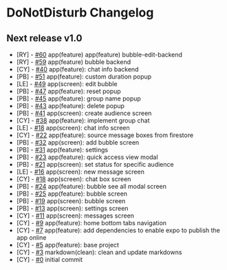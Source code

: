 # DoNotDisturb Changelog

<!--
Changelog Format
- [your name] [#issue number](link to issue) {issue title}

NOTE: all lowercase and no ending punctuation marks
-->

## Next release v1.0

- [RY] - [#60](https://github.com/cyril-deguzman/donotdisturb-instant-messenger/issues/59) app(feature) app(feature) bubble-edit-backend
- [RY] - [#59](https://github.com/cyril-deguzman/donotdisturb-instant-messenger/issues/59) app(feature) bubble backend
- [CY] - [#40](https://github.com/cyril-deguzman/donotdisturb-instant-messenger/issues/40) app(feature): chat info backend
- [PB] - [#51](https://github.com/cyril-deguzman/donotdisturb-instant-messenger/issues/51) app(feature): custom duration popup
- [LE] - [#49](https://github.com/cyril-deguzman/donotdisturb-instant-messenger/issues/49) app(screen): edit bubble
- [PB] - [#47](https://github.com/cyril-deguzman/donotdisturb-instant-messenger/issues/47) app(feature): reset popup
- [PB] - [#45](https://github.com/cyril-deguzman/donotdisturb-instant-messenger/issues/45) app(feature): group name popup
- [PB] - [#43](https://github.com/cyril-deguzman/donotdisturb-instant-messenger/issues/43) app(feature): delete popup
- [PB] - [#41](https://github.com/cyril-deguzman/donotdisturb-instant-messenger/issues/41) app(screen): create audience screen
- [CY] - [#38](https://github.com/cyril-deguzman/donotdisturb-instant-messenger/issues/38) app(feature): implement group chat
- [LE] - [#18](https://github.com/cyril-deguzman/donotdisturb-instant-messenger/issues/33) app(screen): chat info screen
- [CY] - [#22](https://github.com/cyril-deguzman/donotdisturb-instant-messenger/issues/22) app(feature): source message boxes from firestore
- [PB] - [#32](https://github.com/cyril-deguzman/donotdisturb-instant-messenger/issues/32) app(screen): add bubble screen
- [PB] - [#31](https://github.com/cyril-deguzman/donotdisturb-instant-messenger/issues/31) app(feature): settings
- [PB] - [#23](https://github.com/cyril-deguzman/donotdisturb-instant-messenger/issues/23) app(feature): quick access view modal
- [PB] - [#21](https://github.com/cyril-deguzman/donotdisturb-instant-messenger/issues/21) app(screen): set status for specific audience
- [LE] - [#16](https://github.com/cyril-deguzman/donotdisturb-instant-messenger/issues/16) app(screen): new message screen
- [CY] - [#18](https://github.com/cyril-deguzman/donotdisturb-instant-messenger/issues/18) app(screen): chat box screen
- [PB] - [#24](https://github.com/cyril-deguzman/donotdisturb-instant-messenger/issues/24) app(feature): bubble see all modal screen
- [PB] - [#25](https://github.com/cyril-deguzman/donotdisturb-instant-messenger/issues/25) app(feature): bubble screen
- [PB] - [#19](https://github.com/cyril-deguzman/donotdisturb-instant-messenger/issues/19) app(screen): bubble screen
- [PB] - [#13](https://github.com/cyril-deguzman/donotdisturb-instant-messenger/issues/13) app(screen): settings screen
- [CY] - [#11](https://github.com/cyril-deguzman/donotdisturb-instant-messenger/issues/11) app(screen): messages screen
- [CY] - [#9](https://github.com/cyril-deguzman/donotdisturb-instant-messenger/issues/9) app(feature): home bottom tabs navigation
- [CY] - [#7](https://github.com/cyril-deguzman/donotdisturb-instant-messenger/issues/7) app(feature): add dependencies to enable expo to publish the app online
- [CY] - [#5](https://github.com/cyril-deguzman/donotdisturb-instant-messenger/issues/5) app(feature): base project
- [CY] - [#3](https://github.com/cyril-deguzman/donotdisturb-instant-messenger/issues/3) markdown(clean): clean and update markdowns
- [CY] - [#0](https://github.com/cyril-deguzman/donotdisturb-instant-messenger) initial commit
